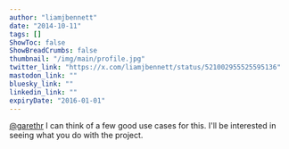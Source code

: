 ```yaml
---
author: "liamjbennett"
date: "2014-10-11"
tags: []
ShowToc: false
ShowBreadCrumbs: false
thumbnail: "/img/main/profile.jpg"
twitter_link: "https://x.com/liamjbennett/status/521002955525595136"
mastodon_link: ""
bluesky_link: ""
linkedin_link: ""
expiryDate: "2016-01-01"
---
```


[@garethr](https://x.com/garethr) I can think of a few good use cases for this. I'll be interested in seeing what you do with the project.


